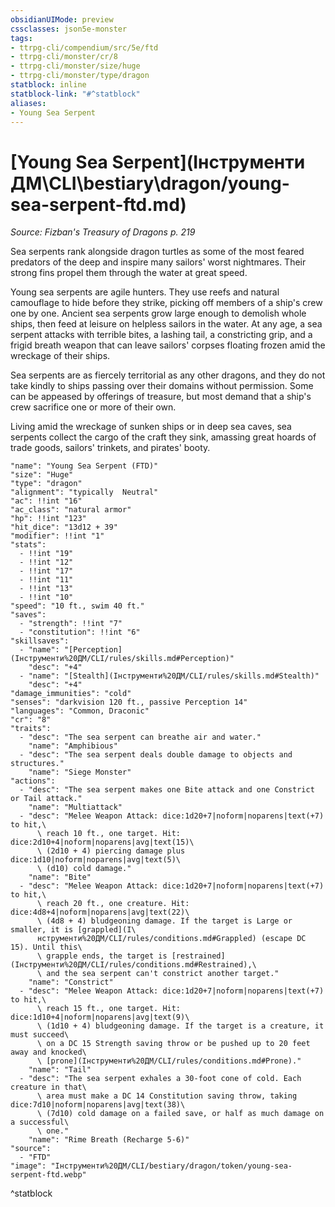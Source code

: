 ```yaml
---
obsidianUIMode: preview
cssclasses: json5e-monster
tags:
- ttrpg-cli/compendium/src/5e/ftd
- ttrpg-cli/monster/cr/8
- ttrpg-cli/monster/size/huge
- ttrpg-cli/monster/type/dragon
statblock: inline
statblock-link: "#^statblock"
aliases:
- Young Sea Serpent
---
```

# [Young Sea Serpent](Інструменти ДМ\CLI\bestiary\dragon/young-sea-serpent-ftd.md)
*Source: Fizban's Treasury of Dragons p. 219*  

Sea serpents rank alongside dragon turtles as some of the most feared predators of the deep and inspire many sailors' worst nightmares. Their strong fins propel them through the water at great speed.

Young sea serpents are agile hunters. They use reefs and natural camouflage to hide before they strike, picking off members of a ship's crew one by one. Ancient sea serpents grow large enough to demolish whole ships, then feed at leisure on helpless sailors in the water. At any age, a sea serpent attacks with terrible bites, a lashing tail, a constricting grip, and a frigid breath weapon that can leave sailors' corpses floating frozen amid the wreckage of their ships.

Sea serpents are as fiercely territorial as any other dragons, and they do not take kindly to ships passing over their domains without permission. Some can be appeased by offerings of treasure, but most demand that a ship's crew sacrifice one or more of their own.

Living amid the wreckage of sunken ships or in deep sea caves, sea serpents collect the cargo of the craft they sink, amassing great hoards of trade goods, sailors' trinkets, and pirates' booty.

```statblock
"name": "Young Sea Serpent (FTD)"
"size": "Huge"
"type": "dragon"
"alignment": "typically  Neutral"
"ac": !!int "16"
"ac_class": "natural armor"
"hp": !!int "123"
"hit_dice": "13d12 + 39"
"modifier": !!int "1"
"stats":
  - !!int "19"
  - !!int "12"
  - !!int "17"
  - !!int "11"
  - !!int "13"
  - !!int "10"
"speed": "10 ft., swim 40 ft."
"saves":
  - "strength": !!int "7"
  - "constitution": !!int "6"
"skillsaves":
  - "name": "[Perception](Інструменти%20ДМ/CLI/rules/skills.md#Perception)"
    "desc": "+4"
  - "name": "[Stealth](Інструменти%20ДМ/CLI/rules/skills.md#Stealth)"
    "desc": "+4"
"damage_immunities": "cold"
"senses": "darkvision 120 ft., passive Perception 14"
"languages": "Common, Draconic"
"cr": "8"
"traits":
  - "desc": "The sea serpent can breathe air and water."
    "name": "Amphibious"
  - "desc": "The sea serpent deals double damage to objects and structures."
    "name": "Siege Monster"
"actions":
  - "desc": "The sea serpent makes one Bite attack and one Constrict or Tail attack."
    "name": "Multiattack"
  - "desc": "Melee Weapon Attack: dice:1d20+7|noform|noparens|text(+7) to hit,\
      \ reach 10 ft., one target. Hit: dice:2d10+4|noform|noparens|avg|text(15)\
      \ (2d10 + 4) piercing damage plus dice:1d10|noform|noparens|avg|text(5)\
      \ (d10) cold damage."
    "name": "Bite"
  - "desc": "Melee Weapon Attack: dice:1d20+7|noform|noparens|text(+7) to hit,\
      \ reach 20 ft., one creature. Hit: dice:4d8+4|noform|noparens|avg|text(22)\
      \ (4d8 + 4) bludgeoning damage. If the target is Large or smaller, it is [grappled](І\
      нструменти%20ДМ/CLI/rules/conditions.md#Grappled) (escape DC 15). Until this\
      \ grapple ends, the target is [restrained](Інструменти%20ДМ/CLI/rules/conditions.md#Restrained),\
      \ and the sea serpent can't constrict another target."
    "name": "Constrict"
  - "desc": "Melee Weapon Attack: dice:1d20+7|noform|noparens|text(+7) to hit,\
      \ reach 15 ft., one target. Hit: dice:1d10+4|noform|noparens|avg|text(9)\
      \ (1d10 + 4) bludgeoning damage. If the target is a creature, it must succeed\
      \ on a DC 15 Strength saving throw or be pushed up to 20 feet away and knocked\
      \ [prone](Інструменти%20ДМ/CLI/rules/conditions.md#Prone)."
    "name": "Tail"
  - "desc": "The sea serpent exhales a 30-foot cone of cold. Each creature in that\
      \ area must make a DC 14 Constitution saving throw, taking dice:7d10|noform|noparens|avg|text(38)\
      \ (7d10) cold damage on a failed save, or half as much damage on a successful\
      \ one."
    "name": "Rime Breath (Recharge 5-6)"
"source":
  - "FTD"
"image": "Інструменти%20ДМ/CLI/bestiary/dragon/token/young-sea-serpent-ftd.webp"
```
^statblock